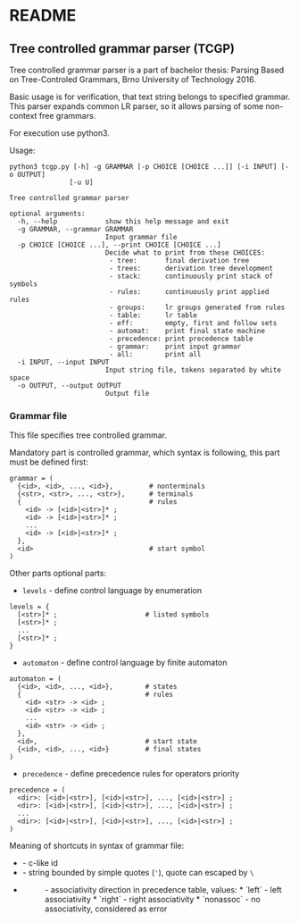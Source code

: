 # README #

## Tree controlled grammar parser (TCGP) ##

Tree controlled grammar parser is a part of bachelor thesis: Parsing Based on Tree-Controled Grammars, Brno University of Technology 2016.

Basic usage is for verification, that text string belongs to specified grammar.
This parser expands common LR parser, so it allows parsing of some non-context free grammars.

For execution use python3.

Usage:
~~~
python3 tcgp.py [-h] -g GRAMMAR [-p CHOICE [CHOICE ...]] [-i INPUT] [-o OUTPUT]
               [-u U]

Tree controlled grammar parser

optional arguments:
  -h, --help            show this help message and exit
  -g GRAMMAR, --grammar GRAMMAR
                        Input grammar file
  -p CHOICE [CHOICE ...], --print CHOICE [CHOICE ...]
                        Decide what to print from these CHOICES:
                         - tree:       final derivation tree
                         - trees:      derivation tree development
                         - stack:      continuously print stack of symbols
                         - rules:      continuously print applied rules
                         - groups:     lr groups generated from rules
                         - table:      lr table
                         - eff:        empty, first and follow sets
                         - automat:    print final state machine
                         - precedence: print precedence table
                         - grammar:    print input grammar
                         - all:        print all
  -i INPUT, --input INPUT
                        Input string file, tokens separated by white space
  -o OUTPUT, --output OUTPUT
                        Output file
~~~


### Grammar file ###

This file specifies tree controlled grammar.

Mandatory part is controlled grammar, which syntax is following,
this part must be defined first:

~~~
grammar = (
  {<id>, <id>, ..., <id>},         # nonterminals
  {<str>, <str>, ..., <str>},      # terminals
  {                                # rules
    <id> -> [<id>|<str>]* ;
    <id> -> [<id>|<str>]* ;
    ...
    <id> -> [<id>|<str>]* ;
  },
  <id>                             # start symbol
)
~~~

Other parts optional parts:

* `levels` - define control language by enumeration

~~~
levels = {
  [<str>]* ;                      # listed symbols
  [<str>]* ;
  ...
  [<str>]* ;
}
~~~

* `automaton` - define control language by finite automaton

~~~
automaton = (
  {<id>, <id>, ..., <id>},        # states
  {                               # rules
    <id> <str> -> <id> ;
    <id> <str> -> <id> ;
    ...
    <id> <str> -> <id> ;
  },
  <id>,                           # start state
  {<id>, <id>, ..., <id>}         # final states         
)
~~~

* `precedence` - define precedence rules for operators priority

~~~
precedence = (
  <dir>: [<id>|<str>], [<id>|<str>], ..., [<id>|<str>] ;
  <dir>: [<id>|<str>], [<id>|<str>], ..., [<id>|<str>] ;
  ...
  <dir>: [<id>|<str>], [<id>|<str>], ..., [<id>|<str>] ;
)
~~~

Meaning of shortcuts in syntax of grammar file:

* <id>  - c-like id
* <str> - string bounded by simple quotes (`'`), quote can escaped by `\`
* <dir> - associativity direction in precedence table, values:
    * `left`      - left associativity
    * `right`     - right associativity
    * `nonassoc`  - no associativity, considered as error